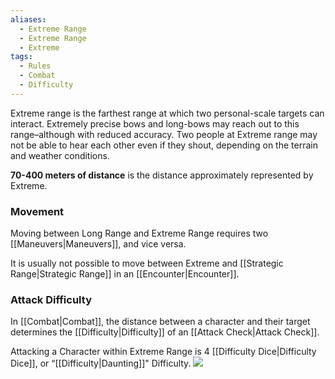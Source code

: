 ```yaml
---
aliases:
  - Extreme Range
  - Extreme Range
  - Extreme
tags:
  - Rules
  - Combat
  - Difficulty
---
```

Extreme range is the farthest range at which two personal-scale targets can interact. Extremely precise bows and long-bows may reach out to this range–although with reduced accuracy. Two people at Extreme range may not be able to hear each other even if they shout, depending on the terrain and weather conditions.

**70-400 meters of distance** is the distance approximately represented by Extreme.

### Movement
Moving between Long Range and Extreme Range requires two [[Maneuvers|Maneuvers]], and vice versa.

It is usually not possible to move between Extreme and [[Strategic Range|Strategic Range]] in an [[Encounter|Encounter]].

### Attack Difficulty
In [[Combat|Combat]], the distance between a character and their target determines the [[Difficulty|Difficulty]] of an [[Attack Check|Attack Check]].

Attacking a Character within Extreme Range is 4 [[Difficulty Dice|Difficulty Dice]], or “[[Difficulty|Daunting]]" Difficulty.
![](https://i.imgur.com/a839KN4.png)

